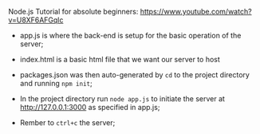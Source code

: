 Node.js Tutorial for absolute beginners:
https://www.youtube.com/watch?v=U8XF6AFGqlc

- app.js is where the back-end is setup for the basic operation of the server;
- index.html is a basic html file that we want our server to host
- packages.json was then auto-generated by `cd` to the project directory and running `npm init`;

- In the project directory run `node app.js` to initiate the server at http://127.0.0.1:3000 as specified in app.js;
- Rember to `ctrl+c` the server;

